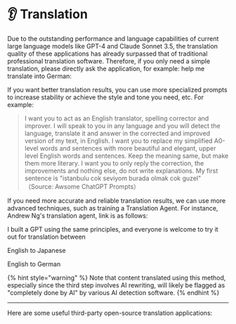 # 👂 Translation

Due to the outstanding performance and language capabilities of current large language models like GPT-4 and Claude Sonnet 3.5, the translation quality of these applications has already surpassed that of traditional professional translation software. Therefore, if you only need a simple translation, please directly ask the application, for example: help me translate into German:



If you want better translation results, you can use more specialized prompts to increase stability or achieve the style and tone you need, etc. For example:

> I want you to act as an English translator, spelling corrector and improver. I will speak to you in any language and you will detect the language, translate it and answer in the corrected and improved version of my text, in English. I want you to replace my simplified A0-level words and sentences with more beautiful and elegant, upper level English words and sentences. Keep the meaning same, but make them more literary. I want you to only reply the correction, the improvements and nothing else, do not write explanations. My first sentence is "istanbulu cok seviyom burada olmak cok guzel" （Source: Awsome ChatGPT Prompts）

If you need more accurate and reliable translation results, we can use more advanced techniques, such as training a Translation Agent. For instance, Andrew Ng's translation agent, link is as follows:



I built a GPT using the same principles, and everyone is welcome to try it out for translation between&#x20;

English to Japanese&#x20;

English to German



{% hint style="warning" %}
Note that content translated using this method, especially since the third step involves AI rewriting, will likely be flagged as "completely done by AI" by various AI detection software.
{% endhint %}

***

Here are some useful third-party open-source translation applications:



